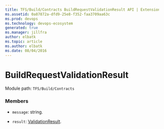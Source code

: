 ```yaml
---
title: TFS/Build/Contracts BuildRequestValidationResult API | Extensions for Azure DevOps Services
ms.assetid: 0a87872a-dfd9-25e8-f352-faa3709aa63c
ms.prod: devops
ms.technology: devops-ecosystem
generated: true
ms.manager: jillfra
author: elbatk
ms.topic: article
ms.author: elbatk
ms.date: 08/04/2016
---
```


# BuildRequestValidationResult

Module path: `TFS/Build/Contracts`


### Members

* `message`: string. 

* `result`: [ValidationResult](./ValidationResult.md). 

